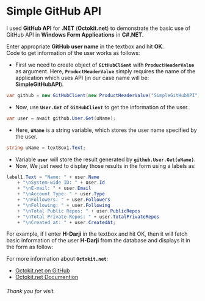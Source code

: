 # Simple GitHub API
I used **GitHub API** for **.NET** (**Octokit.net**) to demonstrate the basic use of GitHub API in **Windows Form Applications** in **C#.NET**.<br>

Enter appropriate **GitHub user name** in the textbox and hit **OK**.<br>
Code to get information of the user works as follows:

- First we need to create object of **`GitHubClient`** with **`ProductHeaderValue`** as argument. Here, **`ProductHeaderValue`** simply requires the name of the application which uses API (in our case name will be: **SimpleGitHubAPI**).
```C#
var github = new GitHubClient(new ProductHeaderValue("SimpleGitHubAPI"));
```
- Now, use **`User.Get`** of **`GitHubClient`** to get the information of the user.
```C#
var user = await github.User.Get(uName);
```
- Here, **`uName`** is a string variable, which stores the user name specified by the user.
```C#
string uName = textBox1.Text;
 ```
- Variable **`user`** will store the result generated by **`github.User.Get(uName)`**.
- Now, We just need to display those results in the form using a labels as:
```C#
label1.Text = "Name: " + user.Name
    + "\nSystem-wide ID: " + user.Id
    + "\nE-mail: " + user.Email
    + "\nAccount Type: " + user.Type
    + "\nFollowers: " + user.Followers
    + "\nFollowing: " + user.Following
    + "\nTotal Public Repos: " + user.PublicRepos
    + "\nTotal Private Repos: " + user.TotalPrivateRepos
    + "\nCreated at: " + user.CreatedAt;
```

For example, if I enter **H-Darji** in the textbox and hit OK, then it will fetch basic information of the user **H-Darji** from the database and displays it in the form as follow:

For more information about **`Octokit.net`**:
- <a href="https://github.com/octokit/octokit.net">Octokit.net on GitHub</a>
- <a href="http://octokitnet.readthedocs.io/en/latest/">Octokit.net Documention</a>

###### Thank you for visit.
